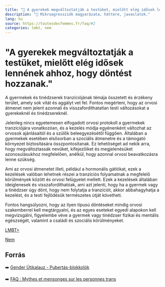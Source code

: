 ```yaml
---
title: "🚫 A gyerekek megváltoztatják a testüket, mielőtt elég idősek lennének ahhoz, hogy döntést hozzanak."
description: "🚫 Mikroagressziók magyarázata, háttere, javaslatok."
lang: hu
source: https://toutesdesfemmes.fr/faq/#2
categories: lmbt, nem
---
```


<div class="wiki-content agression-title">

# "A gyerekek megváltoztatják a testüket, mielőtt elég idősek lennének ahhoz, hogy döntést hozzanak."

A gyermekek és tinédzserek tranzíciójának témája összetett és érzékeny terület, amely sok vitát és aggályt vet fel. Fontos megérteni, hogy az orvosi átmenet nem jelent azonnali és visszafordíthatatlan testi változásokat a gyerekeknél és tinédzsereknél.

Jelenleg nincs egyetemesen elfogadott orvosi protokoll a gyermekek tranzíciójára vonatkozóan, és a kezelés módja egyénenként változhat az orvosok ajánlásaitól és a szülők beleegyezésétől függően. Általában a gyermekek esetében elsősorban a szociális átmenetre és a támogató környezet biztosítására összpontosítanak. Ez lehetőséget ad nekik arra, hogy megváltoztassák nevüket, kifejezőiket és megjelenésüket azonosulásukhoz megfelelően, anélkül, hogy azonnal orvosi beavatkozásra lenne szükség.

Ami az orvosi átmenetet illeti, például a hormonális gátlókat, ezek a kezelések valóban lehetnek részei a tranzíciós folyamatnak a megfelelő körülmények között és orvosi felügyelet mellett. Ezek a kezelések általában ideiglenesek és visszafordíthatóak, ami azt jelenti, hogy ha a gyermek vagy a tinédzser úgy dönt, hogy nem folytatja a tranzíciót, akkor abbahagyhatja a kezelést, és a testi fejlődésük természetes útját követheti.

Fontos hangsúlyozni, hogy az ilyen típusú döntéseket mindig orvosi szakemberrel kell megtárgyalni, és az egyes eseteket egyedi alapokon kell megvizsgálni, figyelembe véve a gyermek vagy tinédzser fizikai és mentális egészségét, valamint a családi és szociális körülményeket.

<div class="categories">

[LMBT+](/#/entry?id=lmbt)

[Nem](/#/entry?id=nem)

</div>

## Forrás

➡️ [Gender Útikalauz - Pubertás-blokkolók](https://genderutikalauz.hu/#/entry?id=t-blokkolok)

➡️ [FAQ : Mythes et mensonges sur les personnes trans](https://toutesdesfemmes.fr/faq-mythes-et-mensonges-sur-les-personnes-trans/)

</div>